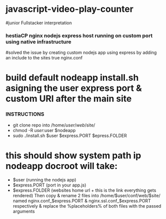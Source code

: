 # javascript-video-play-counter
#junior Fullstacker interpretation

### hestiaCP nginx nodejs express host running on custom port using native infrastructure
#solved the issue by creating custom nodejs app using express by adding an include to the sites true nginx.conf

# build default nodeapp install.sh asigning the user express port & custom URI after the main site
### INSTRUCTIONS
 - git clone repo into /home/$user/web/$site/
 - chmod -R $user:$user $nodeapp
 - sudo ./install.sh $user $express.PORT $epress.FOLDER
# this should show system path ip nodeapp docroot will take:
 * $user (running the nodejs app)
 * $express.PORT (port in your app.js)
 * $express.FOLDER (websites home url + this is the link everything gets rendered)
Then copy & rename 2 files into /home/$user/conf/web/$site/ named nginx.conf_$express.PORT & nginx.ssl.conf_$express.PORT respectively & replace the %placeholders% of both files with the passed arguments
